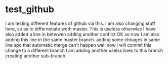 
# test_github
I am testing different features of github via this. I am also changing stuff here, so as to differnetiate woth master. This is useless otherwise
I have also added a line in betwwen
adding another conflict
OK so now I am also adding this line in the same master branch. adding some chnages in same line spo that automatic merge can't happen
well now i will commit this change to a different branch
I am adding another uselss lines to this branch
creating another sub-branch
